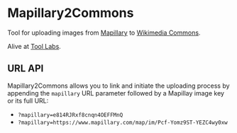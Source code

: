 # Mapillary2Commons

Tool for uploading images from [Mapillary](https://www.mapillary.com/) to [Wikimedia Commons](https://commons.wikimedia.org/).

Alive at [Tool Labs](https://tools.wmflabs.org/mapillary-commons).

## URL API

Mapillary2Commons allows you to link and initiate the uploading process by appending the `mapillary` URL parameter followed by a Mapillay image key or its full URL:

 - `?mapillary=e814RJRxf8cnqn4OEFFMnQ`
 - `?mapillary=https://www.mapillary.com/map/im/Pcf-Yomz9ST-YEZC4wy0xw`
